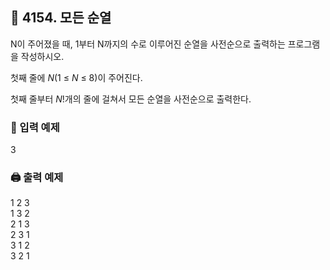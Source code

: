 ## 🏁 4154. 모든 순열
N이 주어졌을 때, 1부터 N까지의 수로 이루어진 순열을 사전순으로 출력하는 프로그램을 작성하시오.

첫째 줄에 $N$(1 ≤ $N$ ≤ 8)이 주어진다.

첫째 줄부터 $N$!개의 줄에 걸쳐서 모든 순열을 사전순으로 출력한다.

### 📝 입력 예제
3

### 🖨️ 출력 예제
1 2 3<br>
1 3 2<br>
2 1 3<br> 
2 3 1<br> 
3 1 2<br> 
3 2 1<br> 

